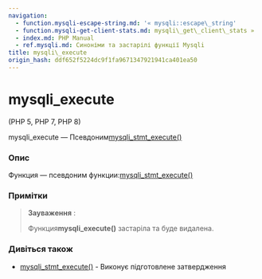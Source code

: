 ```yaml
---
navigation:
  - function.mysqli-escape-string.md: '« mysqli::escape\_string'
  - function.mysqli-get-client-stats.md: mysqli\_get\_client\_stats »
  - index.md: PHP Manual
  - ref.mysqli.md: Синоніми та застарілі функції Mysqli
title: mysqli\_execute
origin_hash: ddf652f5224dc9f1fa9671347921941ca401ea50
---
```

# mysqli\_execute

(PHP 5, PHP 7, PHP 8)

mysqli\_execute — Псевдоним[mysqli\_stmt\_execute()](mysqli-stmt.execute.md)

### Опис

Функция — псевдоним функции:[mysqli\_stmt\_execute()](mysqli-stmt.execute.md)

### Примітки

> **Зауваження** :
> 
> Функция**mysqli\_execute()** застаріла та буде видалена.

### Дивіться також

-   [mysqli\_stmt\_execute()](mysqli-stmt.execute.md) \- Виконує підготовлене затвердження
